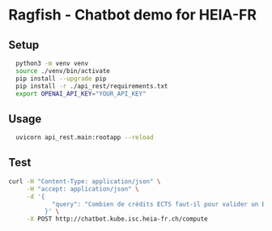 # Ragfish - Chatbot demo for HEIA-FR

## Setup

```sh
  python3 -m venv venv
  source ./venv/bin/activate
  pip install --upgrade pip
  pip install -r ./api_rest/requirements.txt
  export OPENAI_API_KEY="YOUR_API_KEY"
```

## Usage

```sh
  uvicorn api_rest.main:rootapp --reload
```

## Test

```sh
curl -H "Content-Type: application/json" \
     -H "accept: application/json" \
     -d '{
            "query": "Combien de crédits ECTS faut-il pour valider un Bachelor en informatique ?",
          }' \
     -X POST http://chatbot.kube.isc.heia-fr.ch/compute
```